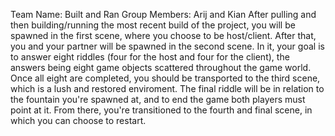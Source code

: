 Team Name: Built and Ran
 Group Members: Arij and Kian
 After pulling and then building/running the most recent build of the project,
 you will be spawned in the first scene, where you choose to be host/client.
 After that, you and your partner will be spawned in the second scene. In it,
 your goal is to answer eight riddles (four for the host and four for the client),
 the answers being eight game objects scattered throughout the game world.
 Once all eight are completed, you should be transported to the third scene,
 which is a lush and restored enviroment. The final riddle will be in relation to
 the fountain you're spawned at, and to end the game both players must point at it.
 From there, you're transitioned to the fourth and
 final scene, in which you can choose to restart.
